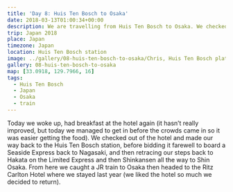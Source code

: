 ```yaml
---
title: 'Day 8: Huis Ten Bosch to Osaka'
date: 2018-03-13T01:00:34+00:00
description: We are travelling from Huis Ten Bosch to Osaka. We checked out of the hotel, made our way back to the Huis Ten Bosch station.
trip: Japan 2018
place: Japan
timezone: Japan
location: Huis Ten Bosch station
image: ../gallery/08-huis-ten-bosch-to-osaka/Chris, Huis Ten Bosch platform.jpeg
gallery: 08-huis-ten-bosch-to-osaka
map: [33.0918, 129.7966, 16]
tags:
  - Huis Ten Bosch
  - Japan
  - Osaka
  - train
---
```


Today we woke up, had breakfast at the hotel again (it hasn&#8217;t really improved, but today we managed to get in before the crowds came in so it was easier getting the food). We checked out of the hotel and made our way back to the Huis Ten Bosch station, before bidding it farewell to board a Seaside Express back to Nagasaki, and then retracing our steps back to Hakata on the Limited Express and then Shinkansen all the way to Shin Osaka. From here we caught a JR train to Osaka then headed to the Ritz Carlton Hotel where we stayed last year (we liked the hotel so much we decided to return).
